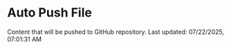 # Auto Push File

Content that will be pushed to GitHub repository.
Last updated: 07/22/2025, 07:01:31 AM